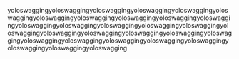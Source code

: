 yoloswaggingyoloswaggingyoloswaggingyoloswaggingyoloswaggingyoloswaggingyoloswaggingyoloswaggingyoloswaggingyoloswaggingyoloswaggingyoloswaggingyoloswaggingyoloswaggingyoloswaggingyoloswaggingyoloswaggingyoloswaggingyoloswaggingyoloswaggingyoloswaggingyoloswaggingyoloswaggingyoloswaggingyoloswaggingyoloswaggingyoloswaggingyoloswaggingyoloswaggingyoloswagging